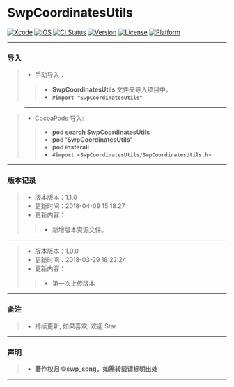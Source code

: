 # SwpCoordinatesUtils

[![Xcode](https://img.shields.io/badge/Xcode-9.3-25B1F6.svg)](https://developer.apple.com/xcode)
[![iOS](https://img.shields.io/badge/iOS-8.0+-1C75AF.svg)](https://developer.apple.com/xcode)
[![CI Status](http://img.shields.io/travis/swp-song/SwpCoordinatesUtils.svg?style=flat)](https://travis-ci.org/swp-song/SwpCoordinatesUtils)
[![Version](https://img.shields.io/cocoapods/v/SwpCoordinatesUtils.svg?style=flat)](http://cocoapods.org/pods/SwpCoordinatesUtils)
[![License](https://img.shields.io/cocoapods/l/SwpCoordinatesUtils.svg?style=flat)](http://cocoapods.org/pods/SwpCoordinatesUtils)
[![Platform](https://img.shields.io/cocoapods/p/SwpCoordinatesUtils.svg?style=flat)](http://cocoapods.org/pods/SwpCoordinatesUtils)


-------

### 导入
> * 手动导入：
>
>> * **SwpCoordinatesUtils** 文件夹导入项目中。
>> * **`#import "SwpCoordinatesUtils"`**


> -------

> * CocoaPods 导入:
>
>> * **pod search SwpCoordinatesUtils**
>> * **pod 'SwpCoordinatesUtils'**
>> * **pod insterall**
>> * **`#import <SwpCoordinatesUtils/SwpCoordinatesUtils.h>`**

-------

### 版本记录


> * 版本版本：1.1.0
> * 更新时间：2018-04-09 15:18:27
> * 更新内容：
>
>>  * 新增版本资源文件。

-------

> * 版本版本：1.0.0
> * 更新时间：2018-03-29 18:22:24
> * 更新内容：
>
>>  * 第一次上传版本

-------

### 备注

> * 持续更新, 如果喜欢, 欢迎 Star

-------

### 声明

 > * **著作权归 ©swp_song，如需转载请标明出处**

-------


